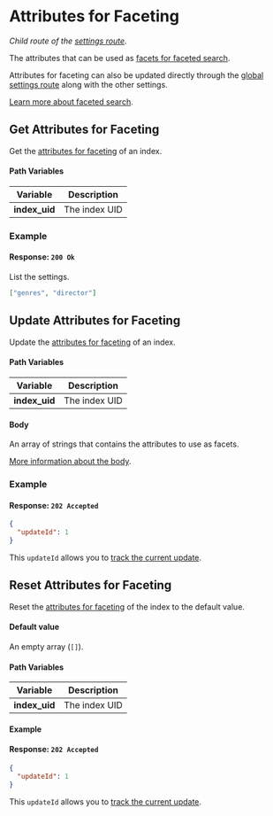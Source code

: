 # Attributes for Faceting

_Child route of the [settings route](/reference/api/settings.md)._

The attributes that can be used as [facets for faceted search](/reference/features/faceted_search.md).

Attributes for faceting can also be updated directly through the [global settings route](/reference/api/settings.md#update-settings) along with the other settings.

[Learn more about faceted search](/reference/features/faceted_search.md).

## Get Attributes for Faceting

<RouteHighlighter method="GET" route="/indexes/:index_uid/settings/attributes-for-faceting" />

Get the [attributes for faceting](/reference/features/faceted_search.md) of an index.

#### Path Variables

| Variable      | Description   |
| ------------- | ------------- |
| **index_uid** | The index UID |

### Example

<CodeSamples id="get_attributes_for_faceting_1" />

#### Response: `200 Ok`

List the settings.

```json
["genres", "director"]
```

## Update Attributes for Faceting

<RouteHighlighter method="POST" route="/indexes/:index_uid/settings/attributes-for-faceting" />

Update the [attributes for faceting](/reference/features/faceted_search.md) of an index.

#### Path Variables

| Variable      | Description   |
| ------------- | ------------- |
| **index_uid** | The index UID |

#### Body

An array of strings that contains the attributes to use as facets.

[More information about the body](/reference/features/settings.md#attributes-for-faceting).

### Example

<CodeSamples id="update_attributes_for_faceting_1" />

#### Response: `202 Accepted`

```json
{
  "updateId": 1
}
```

This `updateId` allows you to [track the current update](/reference/api/updates.md).

## Reset Attributes for Faceting

<RouteHighlighter method="DELETE" route="/indexes/:index_uid/settings/attributes-for-faceting"/>

Reset the [attributes for faceting](/reference/features/faceted_search.md) of the index to the default value.

#### Default value

An empty array (`[]`).

#### Path Variables

| Variable      | Description   |
| ------------- | ------------- |
| **index_uid** | The index UID |

#### Example

<CodeSamples id="reset_attributes_for_faceting_1" />

#### Response: `202 Accepted`

```json
{
  "updateId": 1
}
```

This `updateId` allows you to [track the current update](/reference/api/updates.md).
